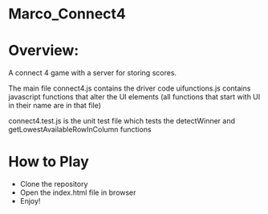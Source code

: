 # Marco_Connect4

# Overview:
A connect 4 game with a server for storing scores.

The main file connect4.js contains the driver code
uifunctions.js contains javascript functions that alter the UI elements (all functions that start with UI in their name are in that file)

connect4.test.js is the unit test file which tests the detectWinner and getLowestAvailableRowInColumn functions

# How to Play
- Clone the repository
- Open the index.html file in browser
- Enjoy!

